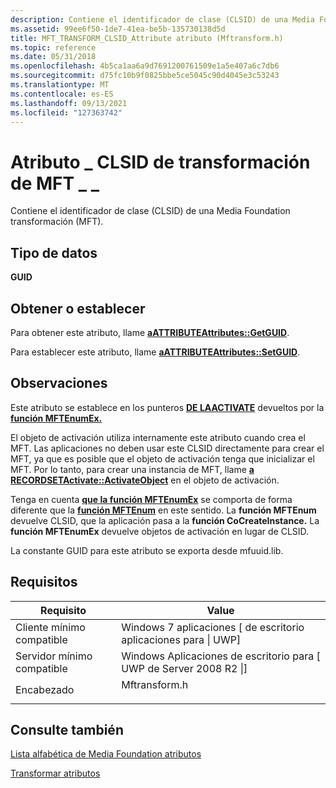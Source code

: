 ```yaml
---
description: Contiene el identificador de clase (CLSID) de una Media Foundation transformación (MFT).
ms.assetid: 99ee6f50-1de7-41ea-be5b-135730138d5d
title: MFT_TRANSFORM_CLSID_Attribute atributo (Mftransform.h)
ms.topic: reference
ms.date: 05/31/2018
ms.openlocfilehash: 4b5ca1aa6a9d7691200761509e1a5e407a6c7db6
ms.sourcegitcommit: d75fc10b9f0825bbe5ce5045c90d4045e3c53243
ms.translationtype: MT
ms.contentlocale: es-ES
ms.lasthandoff: 09/13/2021
ms.locfileid: "127363742"
---
```

# <a name="mft_transform_clsid_attribute-attribute"></a>Atributo \_ CLSID de transformación de MFT \_ \_

Contiene el identificador de clase (CLSID) de una Media Foundation transformación (MFT).

## <a name="data-type"></a>Tipo de datos

**GUID**

## <a name="getset"></a>Obtener o establecer

Para obtener este atributo, llame [**aATTRIBUTEAttributes::GetGUID**](/windows/desktop/api/mfobjects/nf-mfobjects-imfattributes-getguid).

Para establecer este atributo, llame [**aATTRIBUTEAttributes::SetGUID**](/windows/desktop/api/mfobjects/nf-mfobjects-imfattributes-setguid).

## <a name="remarks"></a>Observaciones

Este atributo se establece en los punteros [**DE LAACTIVATE**](/windows/desktop/api/mfobjects/nn-mfobjects-imfactivate) devueltos por la [**función MFTEnumEx.**](/windows/desktop/api/mfapi/nf-mfapi-mftenumex)

El objeto de activación utiliza internamente este atributo cuando crea el MFT. Las aplicaciones no deben usar este CLSID directamente para crear el MFT, ya que es posible que el objeto de activación tenga que inicializar el MFT. Por lo tanto, para crear una instancia de MFT, llame [**a RECORDSETActivate::ActivateObject**](/windows/desktop/api/mfobjects/nf-mfobjects-imfactivate-activateobject) en el objeto de activación.

Tenga en cuenta [**que la función MFTEnumEx**](/windows/desktop/api/mfapi/nf-mfapi-mftenumex) se comporta de forma diferente que la [**función MFTEnum**](/windows/desktop/api/mfapi/nf-mfapi-mftenum) en este sentido. La **función MFTEnum** devuelve CLSID, que la aplicación pasa a la **función CoCreateInstance.** La **función MFTEnumEx** devuelve objetos de activación en lugar de CLSID.

La constante GUID para este atributo se exporta desde mfuuid.lib.

## <a name="requirements"></a>Requisitos



| Requisito | Value |
|-------------------------------------|------------------------------------------------------------------------------------------|
| Cliente mínimo compatible<br/> | Windows 7 aplicaciones \[ de escritorio aplicaciones para \| UWP\]<br/>                                        |
| Servidor mínimo compatible<br/> | Windows Aplicaciones de escritorio para \[ UWP de Server 2008 R2 \|\]<br/>                           |
| Encabezado<br/>                   | <dl> <dt>Mftransform.h</dt> </dl> |



## <a name="see-also"></a>Consulte también

<dl> <dt>

[Lista alfabética de Media Foundation atributos](alphabetical-list-of-media-foundation-attributes.md)
</dt> <dt>

[Transformar atributos](transform-attributes.md)
</dt> </dl>

 

 




